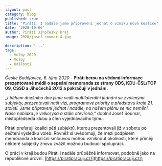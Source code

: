 ```yaml
---
layout: post
category: blog
published: true
title: 'Piráti: I nadále jsme připraveni jednat o vzniku nové koalice'
date: '2020-10-06'
author: Piráti Jihočeský kraj
image: 2020/josef-soumar-4.jpg

description: '...'
tags:
  - Volby 2020
  - Volby
  - Události
---
```

*České Budějovice, 6. října 2020* - 
**Piráti berou na vědomí informace prezentované médii o sepsání memoranda ze strany ODS, KDU-ČSL/TOP 09, ČSSD a Jihočechů 2012 a pokračují v jednání.**

*„I během dnešního dne jsme vedli multilaterální jednání se zvolenými subjekty, prezentovali naši vizi, programové priority a představu kraje 21. století. 
Jsme připraveni jednat i nadále, na našem plánu se nic nemění. Naše nabídka je velkorysá a stále otevřená,“* doplnil Josef Soumar, místopředseda klubu a 
člen vyjednávacího týmu. 

Piráti preferují koalici pěti subjektů, kterou prezentovali již v sobotu po sečtení výsledku voleb. Rovněž si uvědomují, 
že mezi podpisem memoranda a koaliční smlouvou mohou vzniknout okolnosti, které přimějí některé subjekty znovu zvážit možnou budoucí spolupráci.

O práci v kraji budou Piráti i nadále průběžně informovat, podobně jako na republikové úrovni. [https://piratipracuji.cz/](https://piratipracuji.cz/)

